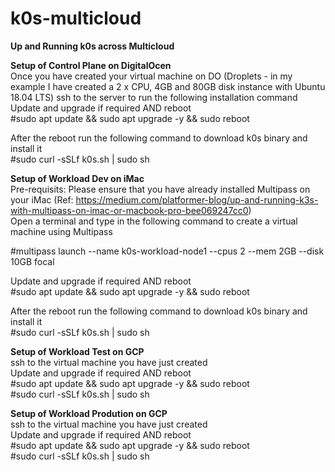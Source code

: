 # k0s-multicloud
**Up and Running k0s across Multicloud**

**Setup of Control Plane on DigitalOcen**<br>
Once you have created your virtual machine on DO (Droplets - in my example I have created a 2 x CPU, 4GB and 80GB disk instance with Ubuntu 18.04 LTS) ssh to the server
to run the following installation command<br>
Update and upgrade if required AND reboot<br>
#sudo apt update && sudo apt upgrade -y && sudo reboot<br>

After the reboot run the following command to download k0s binary and install it<br>
#sudo curl -sSLf k0s.sh | sudo sh

**Setup of Workload Dev on iMac**</br>
Pre-requisits: Please ensure that you have already installed Multipass on your iMac (Ref:  https://medium.com/platformer-blog/up-and-running-k3s-with-multipass-on-imac-or-macbook-pro-bee069247cc0) <br>
Open a terminal and type in the following command to create a virtual machine using Multipass<br>

#multipass launch --name k0s-workload-node1 --cpus 2 --mem 2GB --disk 10GB focal

Update and upgrade if required AND reboot<br>
#sudo apt update && sudo apt upgrade -y && sudo reboot<br>

After the reboot run the following command to download k0s binary and install it<br>
#sudo curl -sSLf k0s.sh | sudo sh

**Setup of Workload Test on GCP**<br>
ssh to the virtual machine you have just created <br>
Update and upgrade if required AND reboot<br>
#sudo apt update && sudo apt upgrade -y && sudo reboot<br>
#sudo curl -sSLf k0s.sh | sudo sh

**Setup of Workload Prodution on GCP**<br>
ssh to the virtual machine you have just created <br>
Update and upgrade if required AND reboot<br>
#sudo apt update && sudo apt upgrade -y && sudo reboot<br>
#sudo curl -sSLf k0s.sh | sudo sh
